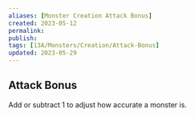 ```yaml
---
aliases: [Monster Creation Attack Bonus]
created: 2023-05-12
permalink: 
publish: 
tags: [13A/Monsters/Creation/Attack-Bonus]
updated: 2023-05-29
---
```


## Attack Bonus

Add or subtract 1 to adjust how accurate a monster is.